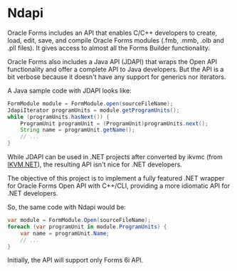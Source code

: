 Ndapi
=====

Oracle Forms includes an API that enables C/C++ developers to create, load, edit, save, and compile Oracle Forms modules (.fmb, .mmb, .olb and .pll files). It gives access to almost all the Forms Builder functionality.

Oracle Forms also includes a Java API (JDAPI) that wraps the Open API functionality and offer a complete API to Java developers. But the API is a bit verbose because it doesn't have any support for generics nor iterators.

A Java sample code with JDAPI looks like:

```java
FormModule module = FormModule.open(sourceFileName);
JdapiIterator programUnits = module.getProgramUnits();
while (programUnits.hasNext()) {
    ProgramUnit programUnit = (ProgramUnit)programUnits.next();
    String name = programUnit.getName();
    // ...
}
```

While JDAPI can be used in .NET projects after converted by ikvmc (from [IKVM.NET](http://www.ikvm.net/)), the resulting API isn't nice for .NET developers.

The objective of this project is to implement a fully featured .NET wrapper for Oracle Forms Open API with C++/CLI, providing a more idiomatic API for .NET developers. 

So, the same code with Ndapi would be:

```csharp
var module = FormModule.Open(sourceFileName);
foreach (var programUnit in module.ProgramUnits) {
    var name = programUnit.Name;
    // ...
}
```

Initially, the API will support only Forms 6i API.
